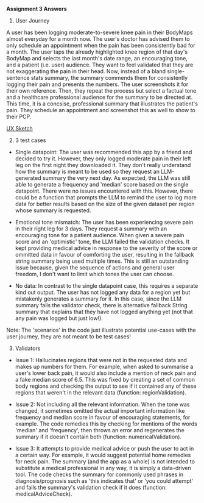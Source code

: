**Assignment 3 Answers**

1. User Journey

A user has been logging moderate-to-severe knee pain in their BodyMaps almost everyday for a month now. The user's doctor has advised them to only schedule an appointment when the pain has been consistently bad for a month. The user taps the already highlighted knee region of that day's BodyMap and selects the last month's date range, an encouraging tone, and a patient (i.e. user) audience. They want to feel validated that they are not exaggerating the pain in their head. Now, instead of a bland single-sentence stats summary, the summary commends them for consistently logging their pain and presents the numbers. The user screenshots it for their own reference. Then, they repeat the process but select a factual tone and a healthcare professional audience for the summary to be directed at. This time, it is a concsise, professional summary that illustrates the patient's pain. They schedule an appointment and screenshot this as well to show to their PCP.

[UX Sketch]()

2. 3 test cases

- Single datapoint: The user was recommended this app by a friend and decided to try it. However, they only logged moderate pain in their left leg on the first night they downloaded it. They don't really understand how the summary is meant to be used so they request an LLM-generated summary the very next day. As expected, the LLM was still able to generate a frequency and 'median' score based on the single datapoint. There were no issues encountered with this. However, there could be a function that prompts the LLM to remind the user to log more data for better results based on the size of the given dataset per region whose summary is requested.

- Emotional tone mismatch: The user has been experiencing severe pain in their right leg for 3 days. They request a summary with an encouraging tone for a patient audience. When given a severe pain score and an 'optimistic' tone, the LLM failed the validation checks. It kept providing medical advice in response to the severity of the score or ommitted data in favour of comforting the user, resulting in the fallback string summary being used multiple times. This is still an outstanding issue because, given the sequence of actions and general user freedom, I don't want to limit which tones the user can choose.

- No data: In contrast to the single datapoint case, this requires a separate kind out output. The user has not logged any data for a region yet but mistakenly generates a summary for it. In this case, since the LLM summary fails the validator check, there is alternative fallback String summary that explains that they have not logged anything yet (not that any pain was logged but just low!).

Note: The 'scenarios' in the code just illustrate potential use-cases with the user journey, they are not meant to be test cases!

3. Validators

- Issue 1: Hallucinates regions that were not in the requested data and makes up numbers for them. For example, when asked to summarise a user's lower back pain, it would also include a mention of neck pain and a fake median score of 6.5. This was fixed by creating a set of common body regions and checking the output to see if it contained any of these regions that weren't in the relevant data (function: regionValidation).

- Issue 2: Not including all the relevant information. When the tone was changed, it sometimes omitted the actual important information like frequency and median score in favour of encouraging statements, for example. The code remedies this by checking for mentions of the words 'median' and 'frequency', then throws an error and regenerates the summary if it doesn't contain both (function: numericalValidation).

- Issue 3: It attempts to provide medical advice or push the user to act in a certain way. For example, it would suggest potential home remedies for neck pain. The summary (and the app as a whole) is not intended to substitute a medical professional in any way, it is simply a data-driven tool. The code checks the summary for commonly used phrases in diagnosis/prognosis such as 'this indicates that' or 'you could attempt' and fails the summary's validation check if it does (function: medicalAdviceCheck).